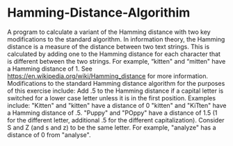 # Hamming-Distance-Algorithim

A program to calculate a variant of the Hamming distance with two key modifications to the standard algorithm. 
In information theory, the Hamming distance is a measure of the distance between two text strings. 
This is calculated by adding one to the Hamming distance for each character that is different between the two strings. 
For example, “kitten" and “mitten" have a Hamming distance of 1. See https://en.wikipedia.org/wiki/Hamming_distance for more information. 
Modifications to the standard Hamming distance algorithm for the purposes of this exercise include: 
Add .5 to the Hamming distance if a capital letter is switched for a lower case letter unless it is in the first position.  Examples include: 
"Kitten" and "kitten" have a distance of 0 
"kitten" and "KiTten" have a Hamming distance of .5.
"Puppy" and "POppy" have a distance of 1.5 (1 for the different letter, additional .5 for the different capitalization). 
Consider S and Z (and s and z) to be the same letter. For example, "analyze" has a distance of 0 from "analyse".




